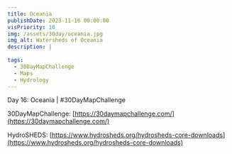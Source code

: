 ```yaml
---
title: Oceania
publishDate: 2023-11-16 00:00:00
visPriority: 10
img: /assets/30day/oceania.jpg
img_alt: Watersheds of Oceania
description: |
  
tags:
  - 30DayMapChallenge
  - Maps
  - Hydrology
---
```


Day 16: Oceania | #30DayMapChallenge

30DayMapChallenge:  [https://30daymapchallenge.com/](https://30daymapchallenge.com/)

HydroSHEDS:  [https://www.hydrosheds.org/hydrosheds-core-downloads](https://www.hydrosheds.org/hydrosheds-core-downloads)